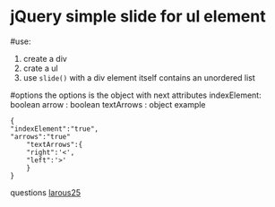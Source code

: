 jQuery simple slide for  ul element
===================================

#use:
1. create a div
2. crate a ul 
3. use `slide()` with a div element itself contains an unordered list

#options
the options is the object with next attributes
indexElement: boolean 
arrow : boolean
textArrows : object
example 

    {
    "indexElement":"true",
    "arrows":"true"
    	"textArrows":{
    	"right":'<',
    	"left":'>'
    	}
    }


questions [larous25](https://twitter.com/LaRous25 "twitter")